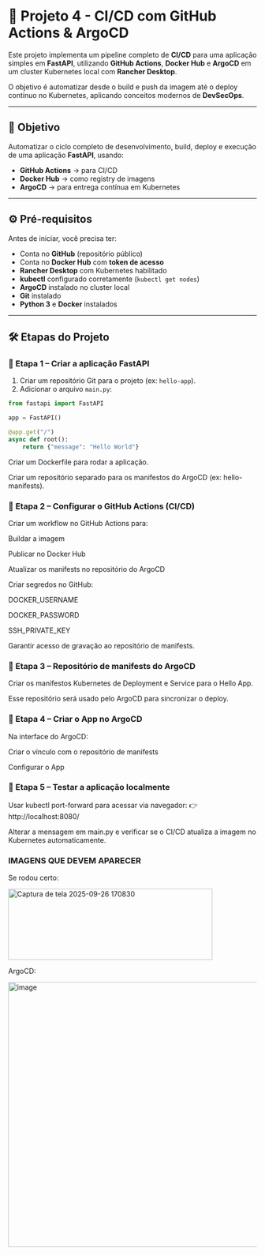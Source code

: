 # 🚀 Projeto 4 - CI/CD com GitHub Actions & ArgoCD

Este projeto implementa um pipeline completo de **CI/CD** para uma aplicação simples em **FastAPI**, utilizando **GitHub Actions**, **Docker Hub** e **ArgoCD** em um cluster Kubernetes local com **Rancher Desktop**.

O objetivo é automatizar desde o build e push da imagem até o deploy contínuo no Kubernetes, aplicando conceitos modernos de **DevSecOps**.

---

## 📌 Objetivo

Automatizar o ciclo completo de desenvolvimento, build, deploy e execução de uma aplicação **FastAPI**, usando:

- **GitHub Actions** → para CI/CD  
- **Docker Hub** → como registry de imagens  
- **ArgoCD** → para entrega contínua em Kubernetes  

---

## ⚙️ Pré-requisitos

Antes de iniciar, você precisa ter:

- Conta no **GitHub** (repositório público)  
- Conta no **Docker Hub** com **token de acesso**  
- **Rancher Desktop** com Kubernetes habilitado  
- **kubectl** configurado corretamente (`kubectl get nodes`)  
- **ArgoCD** instalado no cluster local  
- **Git** instalado  
- **Python 3** e **Docker** instalados  

---

## 🛠️ Etapas do Projeto

### 🔹 Etapa 1 – Criar a aplicação FastAPI

1. Criar um repositório Git para o projeto (ex: `hello-app`).  
2. Adicionar o arquivo `main.py`:  

```python
from fastapi import FastAPI

app = FastAPI()

@app.get("/")
async def root():
    return {"message": "Hello World"}
```

Criar um Dockerfile para rodar a aplicação.

Criar um repositório separado para os manifestos do ArgoCD (ex: hello-manifests).

### 🔹 Etapa 2 – Configurar o GitHub Actions (CI/CD)

Criar um workflow no GitHub Actions para:

Buildar a imagem

Publicar no Docker Hub

Atualizar os manifests no repositório do ArgoCD

Criar segredos no GitHub:

DOCKER_USERNAME

DOCKER_PASSWORD

SSH_PRIVATE_KEY

Garantir acesso de gravação ao repositório de manifests.

### 🔹 Etapa 3 – Repositório de manifests do ArgoCD

Criar os manifestos Kubernetes de Deployment e Service para o Hello App.

Esse repositório será usado pelo ArgoCD para sincronizar o deploy.

### 🔹 Etapa 4 – Criar o App no ArgoCD

Na interface do ArgoCD:

Criar o vínculo com o repositório de manifests

Configurar o App

### 🔹 Etapa 5 – Testar a aplicação localmente

Usar kubectl port-forward para acessar via navegador:
👉 http://localhost:8080/

Alterar a mensagem em main.py e verificar se o CI/CD atualiza a imagem no Kubernetes automaticamente.

### IMAGENS QUE DEVEM APARECER

Se rodou certo:

<img width="414" height="144" alt="Captura de tela 2025-09-26 170830" src="https://github.com/user-attachments/assets/a48f88ca-f428-4f4d-b137-676a852cd45a" />



ArgoCD:


<img width="1635" height="537" alt="image" src="https://github.com/user-attachments/assets/8ba3d28d-300e-46b5-8882-9af6bcf29e8e" />


